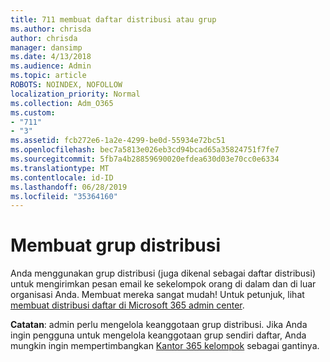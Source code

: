 ```yaml
---
title: 711 membuat daftar distribusi atau grup
ms.author: chrisda
author: chrisda
manager: dansimp
ms.date: 4/13/2018
ms.audience: Admin
ms.topic: article
ROBOTS: NOINDEX, NOFOLLOW
localization_priority: Normal
ms.collection: Adm_O365
ms.custom:
- "711"
- "3"
ms.assetid: fcb272e6-1a2e-4299-be0d-55934e72bc51
ms.openlocfilehash: bec7a5813e026eb3cd94bcad65a35824751f7fe7
ms.sourcegitcommit: 5fb7a4b28859690020efdea630d03e70cc0e6334
ms.translationtype: MT
ms.contentlocale: id-ID
ms.lasthandoff: 06/28/2019
ms.locfileid: "35364160"
---
```

# <a name="create-distribution-groups"></a>Membuat grup distribusi

Anda menggunakan grup distribusi (juga dikenal sebagai daftar distribusi) untuk mengirimkan pesan email ke sekelompok orang di dalam dan di luar organisasi Anda. Membuat mereka sangat mudah! Untuk petunjuk, lihat [membuat distribusi daftar di Microsoft 365 admin center](https://support.office.com/article/b1ffe755-59e5-4369-826d-825f145a8400).

**Catatan**: admin perlu mengelola keanggotaan grup distribusi. Jika Anda ingin pengguna untuk mengelola keanggotaan grup sendiri daftar, Anda mungkin ingin mempertimbangkan [Kantor 365 kelompok](https://support.office.com/article/b565caa1-5c40-40ef-9915-60fdb2d97fa2) sebagai gantinya.
